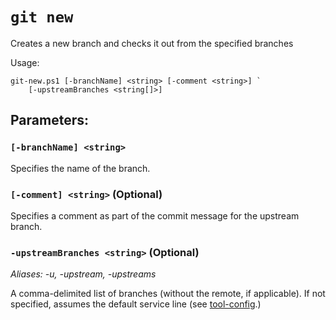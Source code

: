 # `git new`

Creates a new branch and checks it out from the specified branches

Usage:

    git-new.ps1 [-branchName] <string> [-comment <string>] `
        [-upstreamBranches <string[]>]

## Parameters:

### `[-branchName] <string>`

Specifies the name of the branch.

### `[-comment] <string>` (Optional)

Specifies a comment as part of the commit message for the upstream branch.

### `-upstreamBranches <string>` (Optional)

_Aliases: -u, -upstream, -upstreams_

A comma-delimited list of branches (without the remote, if applicable). If not specified, assumes the default service line (see [tool-config](./tool-config.md).)
